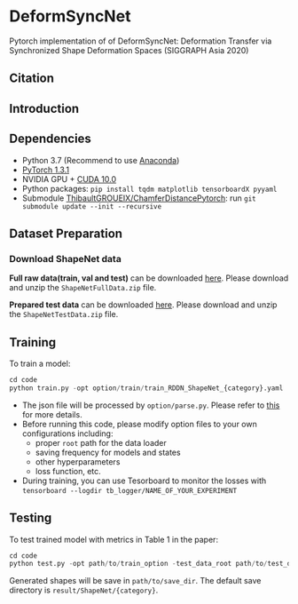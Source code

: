 # DeformSyncNet
Pytorch implementation of  of DeformSyncNet: Deformation Transfer via Synchronized Shape Deformation Spaces (SIGGRAPH Asia 2020)

## Citation



## Introduction



## Dependencies

- Python 3.7 (Recommend to use [Anaconda](https://www.anaconda.com/download/#linux))
- [PyTorch 1.3.1](https://pytorch.org/)
- NVIDIA GPU + [CUDA 10.0](https://developer.nvidia.com/cuda-downloads)
- Python packages: `pip install tqdm matplotlib tensorboardX pyyaml`
- Submodule [ThibaultGROUEIX/ChamferDistancePytorch](https://github.com/ThibaultGROUEIX/ChamferDistancePytorch): run `git submodule update --init --recursive`

## Dataset Preparation

### Download ShapeNet data

**Full raw data(train, val and test)** can be downloaded [here](). Please download and unzip the `ShapeNetFullData.zip` file.

**Prepared test data** can be downloaded [here](). Please download and unzip the `ShapeNetTestData.zip` file.

## Training

To train a model:
```python
cd code
python train.py -opt option/train/train_RDDN_ShapeNet_{category}.yaml
```

- The json file will be processed by `option/parse.py`. Please refer to [this](./code/option/train/README.md) for more details.
- Before running this code, please modify option files to your own configurations including:
  - proper `root` path for the data loader
  - saving frequency for models and states
  - other hyperparameters
  - loss function, etc. 
- During training, you can use Tesorboard to monitor the losses with
`tensorboard --logdir tb_logger/NAME_OF_YOUR_EXPERIMENT`

## Testing
To test trained model with metrics in Table 1 in the paper:

```python
cd code
python test.py -opt path/to/train_option -test_data_root path/to/test_data -data_root path/to/full/data -out_dir path/to/save_dir
```
Generated shapes will be save in `path/to/save_dir`. The default save directory is `result/ShapeNet/{category}`.
